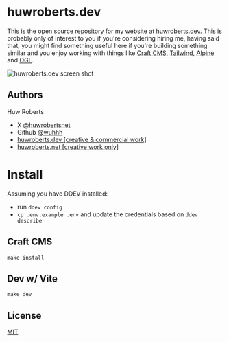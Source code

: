 # huwroberts.dev

This is the open source repository for my website at [huwroberts.dev](https://huwroberts.dev). This is probably only of interest to you if you're considering hiring me, having said that, you might find something useful here if you're building something similar and you enjoy working with things like [Craft CMS](https://craftcms.com), [Tailwind](https://tailwindcss.com/), [Alpine](https://alpinejs.dev/) and [OGL](https://oframe.github.io/ogl/).

![huwroberts.dev screen shot](https://huwroberts.dev/volumes/local/assets/images/general/huwroberts-dev-screenshot.png)

## Authors

Huw Roberts

- X [@huwrobertsnet](https://x.com/huwroberts.net)
- Github [@wuhhh](https://github.com/wuhhh)
- [huwroberts.dev [creative & commercial work]](https://huwroberts.dev)
- [huwroberts.net [creative work only]](https://huwroberts.net)

# Install

Assuming you have DDEV installed:

- run `ddev config`
- `cp .env.example .env` and update the credentials based on `ddev describe`

## Craft CMS

`make install`

## Dev w/ Vite

`make dev`

## License

[MIT](https://choosealicense.com/licenses/mit/)
